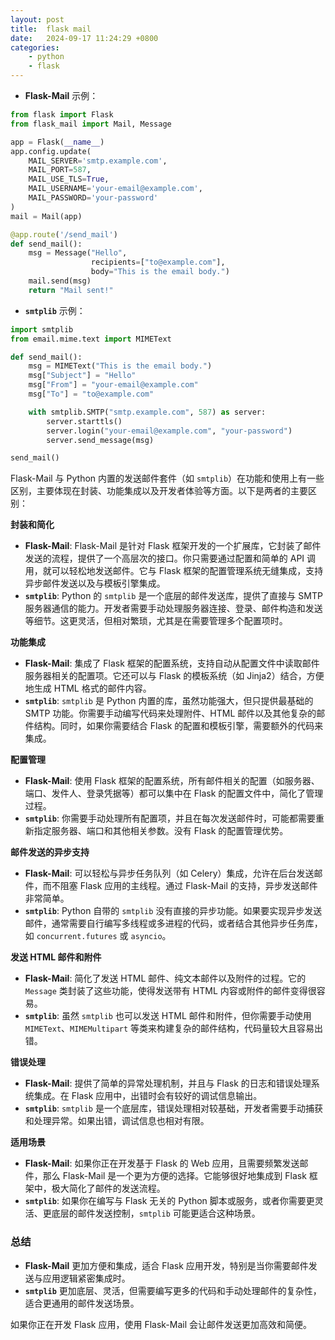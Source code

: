 ```yaml
---
layout: post
title:  flask mail
date:   2024-09-17 11:24:29 +0800
categories: 
    - python 
    - flask
---
```


- **Flask-Mail** 示例：

```python
from flask import Flask
from flask_mail import Mail, Message

app = Flask(__name__)
app.config.update(
    MAIL_SERVER='smtp.example.com',
    MAIL_PORT=587,
    MAIL_USE_TLS=True,
    MAIL_USERNAME='your-email@example.com',
    MAIL_PASSWORD='your-password'
)
mail = Mail(app)

@app.route('/send_mail')
def send_mail():
    msg = Message("Hello",
                  recipients=["to@example.com"],
                  body="This is the email body.")
    mail.send(msg)
    return "Mail sent!"
```

- **`smtplib`** 示例：

```python
import smtplib
from email.mime.text import MIMEText

def send_mail():
    msg = MIMEText("This is the email body.")
    msg["Subject"] = "Hello"
    msg["From"] = "your-email@example.com"
    msg["To"] = "to@example.com"

    with smtplib.SMTP("smtp.example.com", 587) as server:
        server.starttls()
        server.login("your-email@example.com", "your-password")
        server.send_message(msg)

send_mail()
```

Flask-Mail 与 Python 内置的发送邮件套件（如 `smtplib`）在功能和使用上有一些区别，主要体现在封装、功能集成以及开发者体验等方面。以下是两者的主要区别：

**封装和简化**
   - **Flask-Mail**: Flask-Mail 是针对 Flask 框架开发的一个扩展库，它封装了邮件发送的流程，提供了一个高层次的接口。你只需要通过配置和简单的 API 调用，就可以轻松地发送邮件。它与 Flask 框架的配置管理系统无缝集成，支持异步邮件发送以及与模板引擎集成。
   - **`smtplib`**: Python 的 `smtplib` 是一个底层的邮件发送库，提供了直接与 SMTP 服务器通信的能力。开发者需要手动处理服务器连接、登录、邮件构造和发送等细节。这更灵活，但相对繁琐，尤其是在需要管理多个配置项时。

**功能集成**
   - **Flask-Mail**: 集成了 Flask 框架的配置系统，支持自动从配置文件中读取邮件服务器相关的配置项。它还可以与 Flask 的模板系统（如 Jinja2）结合，方便地生成 HTML 格式的邮件内容。
   - **`smtplib`**: `smtplib` 是 Python 内置的库，虽然功能强大，但只提供最基础的 SMTP 功能。你需要手动编写代码来处理附件、HTML 邮件以及其他复杂的邮件结构。同时，如果你需要结合 Flask 的配置和模板引擎，需要额外的代码来集成。

**配置管理**
   - **Flask-Mail**: 使用 Flask 框架的配置系统，所有邮件相关的配置（如服务器、端口、发件人、登录凭据等）都可以集中在 Flask 的配置文件中，简化了管理过程。
   - **`smtplib`**: 你需要手动处理所有配置项，并且在每次发送邮件时，可能都需要重新指定服务器、端口和其他相关参数。没有 Flask 的配置管理优势。

**邮件发送的异步支持**
   - **Flask-Mail**: 可以轻松与异步任务队列（如 Celery）集成，允许在后台发送邮件，而不阻塞 Flask 应用的主线程。通过 Flask-Mail 的支持，异步发送邮件非常简单。
   - **`smtplib`**: Python 自带的 `smtplib` 没有直接的异步功能。如果要实现异步发送邮件，通常需要自行编写多线程或多进程的代码，或者结合其他异步任务库，如 `concurrent.futures` 或 `asyncio`。

**发送 HTML 邮件和附件**
   - **Flask-Mail**: 简化了发送 HTML 邮件、纯文本邮件以及附件的过程。它的 `Message` 类封装了这些功能，使得发送带有 HTML 内容或附件的邮件变得很容易。
   - **`smtplib`**: 虽然 `smtplib` 也可以发送 HTML 邮件和附件，但你需要手动使用 `MIMEText`、`MIMEMultipart` 等类来构建复杂的邮件结构，代码量较大且容易出错。

**错误处理**
   - **Flask-Mail**: 提供了简单的异常处理机制，并且与 Flask 的日志和错误处理系统集成。在 Flask 应用中，出错时会有较好的调试信息输出。
   - **`smtplib`**: `smtplib` 是一个底层库，错误处理相对较基础，开发者需要手动捕获和处理异常。如果出错，调试信息也相对有限。

**适用场景**
   - **Flask-Mail**: 如果你正在开发基于 Flask 的 Web 应用，且需要频繁发送邮件，那么 Flask-Mail 是一个更为方便的选择。它能够很好地集成到 Flask 框架中，极大简化了邮件的发送流程。
   - **`smtplib`**: 如果你在编写与 Flask 无关的 Python 脚本或服务，或者你需要更灵活、更底层的邮件发送控制，`smtplib` 可能更适合这种场景。

### 总结
- **Flask-Mail** 更加方便和集成，适合 Flask 应用开发，特别是当你需要邮件发送与应用逻辑紧密集成时。
- **`smtplib`** 更加底层、灵活，但需要编写更多的代码和手动处理邮件的复杂性，适合更通用的邮件发送场景。

如果你正在开发 Flask 应用，使用 Flask-Mail 会让邮件发送更加高效和简便。